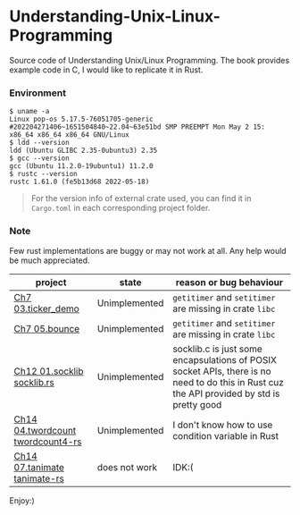 # Understanding-Unix-Linux-Programming
Source code of Understanding Unix/Linux Programming. The book provides example code in C, I would like to replicate it in Rust.

### Environment
```shell
$ uname -a
Linux pop-os 5.17.5-76051705-generic #202204271406~1651504840~22.04~63e51bd SMP PREEMPT Mon May 2 15: x86_64 x86_64 x86_64 GNU/Linux
$ ldd --version
ldd (Ubuntu GLIBC 2.35-0ubuntu3) 2.35
$ gcc --version
gcc (Ubuntu 11.2.0-19ubuntu1) 11.2.0
$ rustc --version
rustc 1.61.0 (fe5b13d68 2022-05-18)
```

> For the version info of external crate used, you can find it in `Cargo.toml` in each 
corresponding project folder.

### Note
Few rust implementations are buggy or may not work at all. Any help would be much
appreciated.

| project| state | reason or bug behaviour |
| -------|-------|--------|
| [Ch7 03.ticker_demo](https://github.com/SteveLauC/Understanding-Unix-Linux-Programming/blob/main/Ch7/03.ticker_demo/ticker_demo.rs)| Unimplemented| `getitimer` and `setitimer` are missing in crate `libc`|
| [Ch7 05.bounce](https://github.com/SteveLauC/Understanding-Unix-Linux-Programming/tree/main/Ch7/05.bounce)|Unimplemented|`getitimer` and `setitimer` are missing in crate `libc`|
| [Ch12 01.socklib socklib.rs](https://github.com/SteveLauC/Understanding-Unix-Linux-Programming/blob/main/Ch12/01.socklib/socklib-rs/src/lib.rs)|Unimplemented| socklib.c is just some encapsulations of POSIX socket APIs, there is no need to do this in Rust cuz the API provided by std is pretty good|
| [Ch14 04.twordcount twordcount4-rs](https://github.com/SteveLauC/Understanding-Unix-Linux-Programming/blob/main/Ch14/04.twordcount/twordcount4-rs/src/main.rs)|Unimplemented|I don't know how to use condition variable in Rust|
| [Ch14 07.tanimate tanimate-rs](https://github.com/SteveLauC/Understanding-Unix-Linux-Programming/blob/main/Ch14/07.tanimate/tanimate-rs/src/main.rs)|does not work|IDK:(|


Enjoy:)
